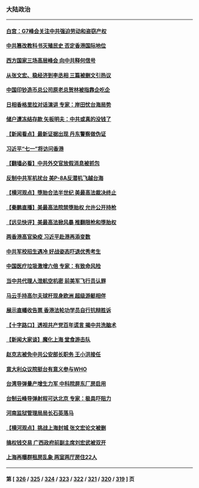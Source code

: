 ### 大陆政治
---
#### [白宫：G7峰会关注中共强迫劳动和盗窃产权](../../pages/ncid277/n13767417.md) 
#### [中共篡改教科书灭殖民史 否定香港国际地位](../../pages/ncid277/n13767369.md) 
#### [西方国家三场高层峰会 向中共释何信号](../../pages/ncid277/n13766976.md) 
#### [从张文宏、稳经济到李丞相 三篇被删文引热议](../../pages/ncid277/n13767175.md) 
#### [中国印钞造币总公司原老总贺林被指靠企吃企](../../pages/ncid277/n13767238.md) 
#### [日相香格里拉对话演讲 专家：岸田忧台海局势](../../pages/ncid277/n13767253.md) 
#### [储户遭冻结存款 矢板明夫：中共或真的没钱了](../../pages/ncid277/n13767097.md) 
#### [【新闻看点】最新证据出现 丹东警察做伪证](../../pages/ncid277/n13766939.md) 
#### [习近平“七一”将访问香港](../../pages/ncid277/n13767057.md) 
#### [【翻墙必看】中共外交官放假消息被抓包](../../pages/ncid277/n13767092.md) 
#### [反制中共军机扰台 美P-8A反潜机飞越台海](../../pages/ncid277/n13766803.md) 
#### [【横河观点】堕胎合法半世纪 美最高法裁决终止](../../pages/ncid277/n13766985.md) 
#### [【秦鹏直播】美最高法院禁堕胎权 允许公开持枪](../../pages/ncid277/n13766980.md) 
#### [【远见快评】美最高法掀风暴 推翻限枪和堕胎权](../../pages/ncid277/n13766978.md) 
#### [两香港高官染疫 习近平赴港再添变数](../../pages/ncid277/n13766944.md) 
#### [中共军校招生遇冷 好战姿态吓退优秀考生](../../pages/ncid277/n13766945.md) 
#### [中国医疗垃圾激增六倍 专家：有致命风险](../../pages/ncid277/n13766916.md) 
#### [当中共代理人泄航空机密 前美军飞行员认罪](../../pages/ncid277/n13766866.md) 
#### [马云手持高尔夫球杆现身欧洲 超级游艇相伴](../../pages/ncid277/n13766536.md) 
#### [展示直幡收告票 香港法轮功学员自行抗辩胜诉](../../pages/ncid277/n13766813.md) 
#### [【十字路口】透视共产党百年谎言 揭中共洗脑术](../../pages/ncid277/n13766701.md) 
#### [【新闻大家谈】魔化上海 堂食游击队](../../pages/ncid277/n13766703.md) 
#### [赵克志被免中共公安部长职务 王小洪接任](../../pages/ncid277/n13766655.md) 
#### [意大利众议院挺台有意义参与WHO](../../pages/ncid277/n13766667.md) 
#### [台湾导弹量产增生力军 中科院屏东厂房启用](../../pages/ncid277/n13766607.md) 
#### [台制云峰导弹射程可达北京 专家：极具吓阻力](../../pages/ncid277/n13766539.md) 
#### [河南监狱管理局局长石英落马](../../pages/ncid277/n13766598.md) 
#### [【横河观点】挑战上海封城 张文宏论文被删](../../pages/ncid277/n13766249.md) 
#### [搞权钱交易 广西政府前副主席刘宏武被双开](../../pages/ncid277/n13766504.md) 
#### [上海再曝群租房乱象 两室两厅房住22人](../../pages/ncid277/n13766431.md) 

---
#### 第 [ [326](./326.md) / [325](./325.md) / [324](./324.md) / [323](./323.md) / [322](./322.md) / [321](./321.md) / [320](./320.md) / [319](./319.md) ] 页
